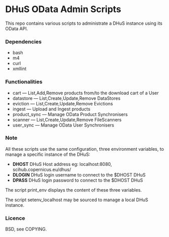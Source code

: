 # DHuS OData Admin Scripts

This repo contains various scripts to administrate a DHuS instance using its
OData API.

### Dependencies

* bash
* m4
* curl
* xmllint

### Functionalities

* cart — List,Add,Remove products from/to the download cart of a User
* datastore — List,Create,Update,Remove DataStores
* eviction — List,Create,Update,Remove Evictions
* ingest — Upload and Ingest products
* product_sync — Manage OData Product Synchronisers
* scanner — List,Create,Update,Remove FileScanners
* user_sync — Manage OData User Synchronisers

### Note

All these scripts use the same configuration, three environment variables, to
manage a specific instance of the DHuS:

+ **DHOST** DHuS Host address eg: localhost:8080, scihub.copernicus.eu/dhus/
+ **DLOGIN** DHuS login username to connect to the $DHOST DHuS
+ **DPASS** DHuS login password to connect to the $DHOST DHuS

The script print_env displays the content of these three variables.

The script setenv_localhost may be sourced to manage a local DHuS instance.

### Licence

BSD, see COPYING.
